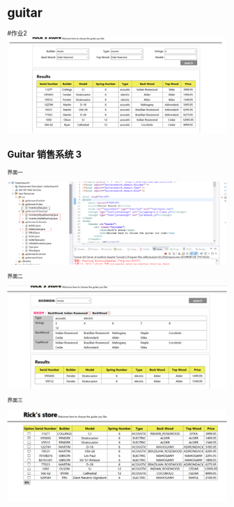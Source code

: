 # guitar
#作业2
![guitar销售系统2.0 搜索界面效果](https://github.com/Edwiin123/guitar/blob/master/GuitarSearch2/img/360截图20170517095232765.jpg)
## Guitar 销售系统 3
    界面一
![](https://github.com/Edwiin123/guitar/blob/master/GuitarSearch3/img/result_05.png)

    界面二
![](https://github.com/Edwiin123/guitar/blob/master/GuitarSearch3/img/result_06.png)

    界面三
![](https://github.com/Edwiin123/guitar/blob/master/GuitarSearch3/img/result_07.png)
